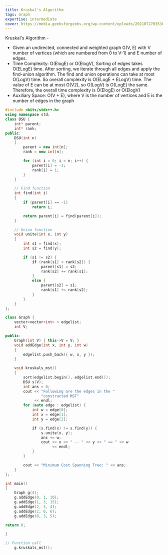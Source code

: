 ```yaml
---
title: Kruskal's Algorithm
tags: Graph
expertise: intermediate
cover: https://media.geeksforgeeks.org/wp-content/uploads/20210727035309/UntitledDiagram92.png
---
```


Kruskal's Algorithm -

- Given an undirected, connected and weighted graph G(V, E) with V number of vertices (which are numbered from 0 to V-1) and E number of edges.
- Time Complexity: O(ElogE) or O(ElogV), Sorting of edges takes O(ELogE) time. After sorting, we iterate through all edges and apply the find-union algorithm. The find and union operations can take at most O(LogV) time. So overall complexity is O(ELogE + ELogV) time. The value of E can be at most O(V2), so O(LogV) is O(LogE) the same. Therefore, the overall time complexity is O(ElogE) or O(ElogV)
- Auxiliary Space: O(V + E), where V is the number of vertices and E is the number of edges in the graph

```cpp
#include <bits/stdc++.h>
using namespace std;
class DSU {
    int* parent;
    int* rank;
public:
    DSU(int n)
    {
        parent = new int[n];
        rank = new int[n];

        for (int i = 0; i < n; i++) {
            parent[i] = -1;
            rank[i] = 1;
        }
    }

    // Find function
    int find(int i)
    {
        if (parent[i] == -1)
            return i;

        return parent[i] = find(parent[i]);
    }

    // Union function
    void unite(int x, int y)
    {
        int s1 = find(x);
        int s2 = find(y);

        if (s1 != s2) {
            if (rank[s1] < rank[s2]) {
                parent[s1] = s2;
                rank[s2] += rank[s1];
            }
            else {
                parent[s2] = s1;
                rank[s1] += rank[s2];
            }
        }
    }
};

class Graph {
    vector<vector<int> > edgelist;
    int V;

public:
    Graph(int V) { this->V = V; }
    void addEdge(int x, int y, int w)
    {
        edgelist.push_back({ w, x, y });
    }

    void kruskals_mst()
    {
        sort(edgelist.begin(), edgelist.end());
        DSU s(V);
        int ans = 0;
        cout << "Following are the edges in the "
                "constructed MST"
             << endl;
        for (auto edge : edgelist) {
            int w = edge[0];
            int x = edge[1];
            int y = edge[2];

            if (s.find(x) != s.find(y)) {
                s.unite(x, y);
                ans += w;
                cout << x << " -- " << y << " == " << w
                     << endl;
            }
        }

        cout << "Minimum Cost Spanning Tree: " << ans;
    }
};
```

```cpp
int main()
{
    Graph g(4);
    g.addEdge(0, 1, 10);
    g.addEdge(1, 3, 15);
    g.addEdge(2, 3, 4);
    g.addEdge(2, 0, 6);
    g.addEdge(0, 3, 5);

return 0;

}
```

```cpp
// Function call
    g.kruskals_mst();
```
